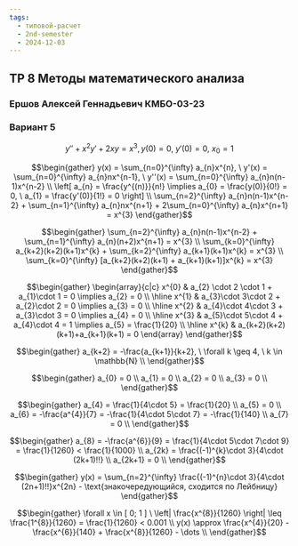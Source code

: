 ```yaml
---
tags:
  - типовой-расчет
  - 2nd-semester
  - 2024-12-03
---
```

## ТР 8 Методы математического анализа

### Ершов Алексей Геннадьевич КМБО-03-23

### Вариант 5

$$y''+x^{2}y'+2xy=x^{3}, y(0) = 0, \ y'(0) = 0, \ x_{0} = 1$$

$$\begin{gather}
y(x) = \sum_{n=0}^{\infty} a_{n}x^{n}, \ y'(x) = \sum_{n=0}^{\infty} a_{n}nx^{n-1}, \ y''(x) = \sum_{n=0}^{\infty} a_{n}n(n-1)x^{n-2} \\
\left[ a_{n} = \frac{y^{(n)}}{n!} \implies a_{0} = \frac{y(0)}{0!} = 0, \ a_{1} = \frac{y'(0)}{1!} = 0 \right] \\
\sum_{n=2}^{\infty} a_{n}n(n-1)x^{n-2} + \sum_{n=1}^{\infty} a_{n}nx^{n+1} + 2\sum_{n=0}^{\infty} a_{n}x^{n+1} = x^{3}
\end{gather}$$

$$\begin{gather}
\sum_{n=2}^{\infty} a_{n}n(n-1)x^{n-2} + \sum_{n=1}^{\infty} a_{n}(n+2)x^{n+1} = x^{3} \\
\sum_{k=0}^{\infty} a_{k+2}(k+2)(k+1)x^{k} + \sum_{k=2}^{\infty} a_{k+1}(k+1)x^{k} = x^{3} \\
\sum_{k=0}^{\infty} [a_{k+2}(k+2)(k+1) + a_{k+1}(k+1)]x^{k} = x^{3}
\end{gather}$$

$$\begin{gather}
\begin{array}{c|c}
x^{0} & a_{2} \cdot 2 \cdot 1 + a_{1}\cdot 1 = 0 \implies a_{2} = 0 \\
\hline x^{1} & a_{3}\cdot 3\cdot 2 + a_{2}\cdot 2 = 0 \implies a_{3} = 0 \\
\hline x^{2} & a_{4}\cdot 4\cdot 3 + a_{3}\cdot 3 = 0 \implies a_{4} = 0 \\
\hline x^{3} & a_{5}\cdot 5\cdot 4 + a_{4}\cdot 4 = 1 \implies a_{5} = \frac{1}{20} \\
\hline x^{k} & a_{k+2}(k+2)(k+1)+a_{k+1}(k+1) = 0
\end{array}
\end{gather}$$

$$\begin{gather}
a_{k+2} = -\frac{a_{k+1}}{k+2}, \ \forall k \geq 4, \ k \in \mathbb{N} \\
\end{gather}$$

$$\begin{gather}
a_{0} = 0 \\
a_{1} = 0 \\
a_{2} = 0 \\
a_{3} = 0 \\
\end{gather}$$

$$\begin{gather}
a_{4} = \frac{1}{4\cdot 5} = \frac{1}{20} \\
a_{5} = 0 \\
a_{6} = -\frac{a^{4}}{7} = -\frac{1}{4\cdot 5\cdot 7} = -\frac{1}{140} \\
a_{7} = 0 \\
\end{gather}$$

$$\begin{gather}
a_{8} = -\frac{a^{6}}{9} = \frac{1}{4\cdot 5\cdot 7\cdot 9} = \frac{1}{1260} < \frac{1}{1000} \\
a_{2k} = \frac{(-1)^{k}\cdot 3}{4\cdot (2k+1)!!} \\
a_{2k+1} = 0 \\
\end{gather}$$

$$\begin{gather}
y(x) = \sum_{n=2}^{\infty} \frac{(-1)^{n}\cdot 3}{4\cdot (2n+1)!!}x^{2n} - \text{знакочередующийся, сходится по Лейбницу}
\end{gather}$$

$$\begin{gather}
\forall x \in [ 0; 1 ] \ \left| \frac{x^{8}}{1260} \right| \leq \frac{1^{8}}{1260} = \frac{1}{1260} < 0.001 \\
y(x) \approx \frac{x^{4}}{20} - \frac{x^{6}}{140} + \frac{x^{8}}{1260} - \dots \\
\end{gather}$$
